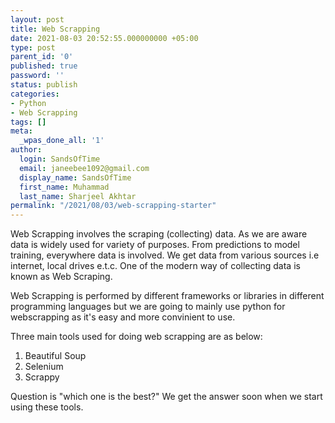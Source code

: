 ```yaml
---
layout: post
title: Web Scrapping 
date: 2021-08-03 20:52:55.000000000 +05:00
type: post
parent_id: '0'
published: true
password: ''
status: publish
categories:
- Python
- Web Scrapping
tags: []
meta:
  _wpas_done_all: '1'
author:
  login: SandsOfTime
  email: janeebee1092@gmail.com
  display_name: SandsOfTime
  first_name: Muhammad
  last_name: Sharjeel Akhtar
permalink: "/2021/08/03/web-scrapping-starter"
---
```

Web Scrapping involves the scraping (collecting) data. As we are aware data is widely used for variety of purposes. From predictions to model training, everywhere data is involved. We get data from various sources i.e internet, local drives e.t.c. One of the modern way of collecting data is known as Web Scraping.

Web Scrapping is performed by different frameworks or libraries in different programming languages but we are going to mainly use python for webscrapping as it's easy and more convinient to use.

Three main tools used for doing web scrapping are as below:

1. Beautiful Soup
2. Selenium
3. Scrappy

Question is "which one is the best?" We get the answer soon when we start using these tools.
